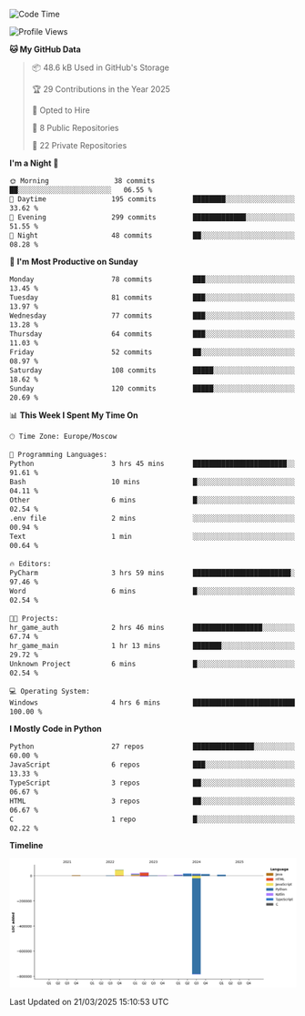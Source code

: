 <!--START_SECTION:waka-->
![Code Time](http://img.shields.io/badge/Code%20Time-625%20hrs%2022%20mins-blue)

![Profile Views](http://img.shields.io/badge/Profile%20Views-1-blue)

**🐱 My GitHub Data** 

> 📦 48.6 kB Used in GitHub's Storage 
 > 
> 🏆 29 Contributions in the Year 2025
 > 
> 💼 Opted to Hire
 > 
> 📜 8 Public Repositories 
 > 
> 🔑 22 Private Repositories 
 > 
**I'm a Night 🦉** 

```text
🌞 Morning                38 commits          ██░░░░░░░░░░░░░░░░░░░░░░░   06.55 % 
🌆 Daytime                195 commits         ████████░░░░░░░░░░░░░░░░░   33.62 % 
🌃 Evening                299 commits         █████████████░░░░░░░░░░░░   51.55 % 
🌙 Night                  48 commits          ██░░░░░░░░░░░░░░░░░░░░░░░   08.28 % 
```
📅 **I'm Most Productive on Sunday** 

```text
Monday                   78 commits          ███░░░░░░░░░░░░░░░░░░░░░░   13.45 % 
Tuesday                  81 commits          ███░░░░░░░░░░░░░░░░░░░░░░   13.97 % 
Wednesday                77 commits          ███░░░░░░░░░░░░░░░░░░░░░░   13.28 % 
Thursday                 64 commits          ███░░░░░░░░░░░░░░░░░░░░░░   11.03 % 
Friday                   52 commits          ██░░░░░░░░░░░░░░░░░░░░░░░   08.97 % 
Saturday                 108 commits         █████░░░░░░░░░░░░░░░░░░░░   18.62 % 
Sunday                   120 commits         █████░░░░░░░░░░░░░░░░░░░░   20.69 % 
```


📊 **This Week I Spent My Time On** 

```text
🕑︎ Time Zone: Europe/Moscow

💬 Programming Languages: 
Python                   3 hrs 45 mins       ███████████████████████░░   91.61 % 
Bash                     10 mins             █░░░░░░░░░░░░░░░░░░░░░░░░   04.11 % 
Other                    6 mins              █░░░░░░░░░░░░░░░░░░░░░░░░   02.54 % 
.env file                2 mins              ░░░░░░░░░░░░░░░░░░░░░░░░░   00.94 % 
Text                     1 min               ░░░░░░░░░░░░░░░░░░░░░░░░░   00.64 % 

🔥 Editors: 
PyCharm                  3 hrs 59 mins       ████████████████████████░   97.46 % 
Word                     6 mins              █░░░░░░░░░░░░░░░░░░░░░░░░   02.54 % 

🐱‍💻 Projects: 
hr_game_auth             2 hrs 46 mins       █████████████████░░░░░░░░   67.74 % 
hr_game_main             1 hr 13 mins        ███████░░░░░░░░░░░░░░░░░░   29.72 % 
Unknown Project          6 mins              █░░░░░░░░░░░░░░░░░░░░░░░░   02.54 % 

💻 Operating System: 
Windows                  4 hrs 6 mins        █████████████████████████   100.00 % 
```

**I Mostly Code in Python** 

```text
Python                   27 repos            ███████████████░░░░░░░░░░   60.00 % 
JavaScript               6 repos             ███░░░░░░░░░░░░░░░░░░░░░░   13.33 % 
TypeScript               3 repos             ██░░░░░░░░░░░░░░░░░░░░░░░   06.67 % 
HTML                     3 repos             ██░░░░░░░░░░░░░░░░░░░░░░░   06.67 % 
C                        1 repo              █░░░░░░░░░░░░░░░░░░░░░░░░   02.22 % 
```



**Timeline**

![Lines of Code chart](https://raw.githubusercontent.com/adlemx/adlemx/main/assets/bar_graph.png)


 Last Updated on 21/03/2025 15:10:53 UTC
<!--END_SECTION:waka-->
